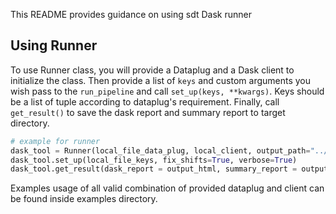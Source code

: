 This README provides guidance on using sdt Dask runner

## Using Runner

To use Runner class, you will provide a Dataplug and a Dask client to initialize the class. Then provide a list of `keys` and custom arguments you wish pass to the `run_pipeline` and call `set_up(keys, **kwargs)`. Keys should be a list of tuple according to dataplug's requirement. Finally, call `get_result()` to save the dask report and summary report to target directory.

```python
# example for runner
dask_tool = Runner(local_file_data_plug, local_client, output_path="../results/")
dask_tool.set_up(local_file_keys, fix_shifts=True, verbose=True)
dask_tool.get_result(dask_report = output_html, summary_report = output_csv)
```

Examples usage of all valid combination of provided dataplug and client can be found inside examples directory.

 
